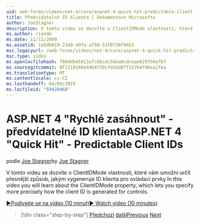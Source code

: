 ```yaml
---
uid: web-forms/videos/net-4/core/aspnet-4-quick-hit-predictable-client-ids
title: Předvídatelné ID klienta | Dokumentace Microsoftu
author: JoeStagner
description: V tomto videu se dozvíte o ClientIDMode vlastnosti, které vám umožní určit přesnější způsob, jakým vygeneruje ID klienta pro ovládací prvky.
ms.author: riande
ms.date: 11/11/2009
ms.assetid: 1a5db019-2349-49fa-a750-53f8f26f94b3
msc.legacyurl: /web-forms/videos/net-4/core/aspnet-4-quick-hit-predictable-client-ids
msc.type: video
ms.openlocfilehash: f06dd645811e7c6bc4c5dea8cdceae629756e7bf
ms.sourcegitcommit: 0f1119340e4464720cfd16d0ff15764746ea1fea
ms.translationtype: MT
ms.contentlocale: cs-CZ
ms.lasthandoff: 04/09/2019
ms.locfileid: "59420468"
---
```

# <a name="aspnet-4-quick-hit---predictable-client-ids"></a><span data-ttu-id="320a0-103">ASP.NET 4 "Rychlé zasáhnout" - předvídatelné ID klienta</span><span class="sxs-lookup"><span data-stu-id="320a0-103">ASP.NET 4 "Quick Hit" - Predictable Client IDs</span></span>

<span data-ttu-id="320a0-104">podle [Joe Stagner](https://github.com/JoeStagner)</span><span class="sxs-lookup"><span data-stu-id="320a0-104">by [Joe Stagner](https://github.com/JoeStagner)</span></span>

<span data-ttu-id="320a0-105">V tomto videu se dozvíte o ClientIDMode vlastnosti, které vám umožní určit přesnější způsob, jakým vygeneruje ID klienta pro ovládací prvky.</span><span class="sxs-lookup"><span data-stu-id="320a0-105">In this video you will learn about the ClientIDMode property, which lets you specify more precisely how the client ID is generated for controls.</span></span> 

[<span data-ttu-id="320a0-106">&#9654;Podívejte se na video (10 minut)</span><span class="sxs-lookup"><span data-stu-id="320a0-106">&#9654; Watch video (10 minutes)</span></span>](https://channel9.msdn.com/Blogs/ASP-NET-Site-Videos/aspnet-4-quick-hit-predictable-client-ids)

> [!div class="step-by-step"]
> <span data-ttu-id="320a0-107">[Předchozí](aspnet-4-quick-hit-clean-webconfig-files.md)
> [další](aspnet-4-quick-hit-the-htmlencoder-utility-method.md)</span><span class="sxs-lookup"><span data-stu-id="320a0-107">[Previous](aspnet-4-quick-hit-clean-webconfig-files.md)
[Next](aspnet-4-quick-hit-the-htmlencoder-utility-method.md)</span></span>
